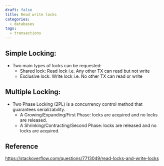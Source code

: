 ```yaml
---
draft: false
title: Read write locks 
categories:
  - databases
tags:
  - transactions
---
```



## Simple Locking: 
- Two main types of locks can be requested:
  * Shared lock: Read lock i.e. Any other TX can read but not write
  * Exclusive lock: Write lock i.e. No other TX can read or write

## Multiple Locking: 
- Two Phase Locking (2PL) is a concurrency control method that guarantees serializability.
  * A Growing/Expanding/First Phase: locks are acquired and no locks are released.
  * A Shrinking/Contracting/Second Phase: locks are released and no locks are acquired.

## Reference
https://stackoverflow.com/questions/7713049/read-locks-and-write-locks
